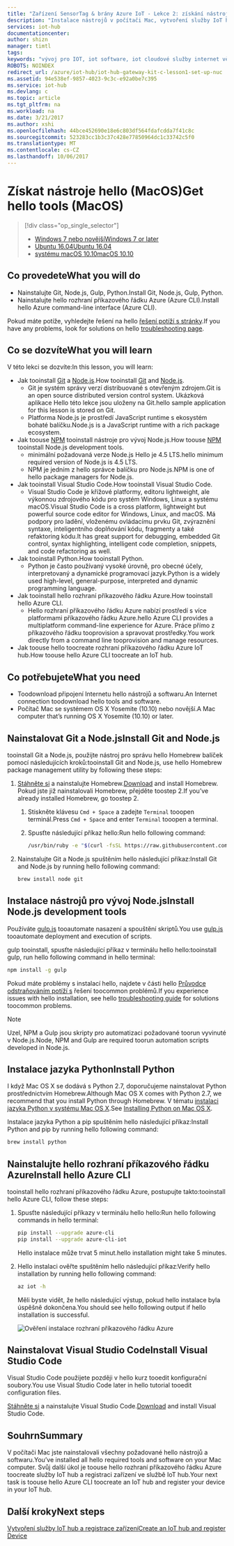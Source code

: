 ```yaml
---
title: "Zařízení SensorTag & brány Azure IoT - Lekce 2: získání nástroje (macOS) | Microsoft Docs"
description: "Instalace nástrojů v počítači Mac, vytvoření služby IoT hub a registraci zařízení ve hello IoT hub."
services: iot-hub
documentationcenter: 
author: shizn
manager: timtl
tags: 
keywords: "vývoj pro IOT, iot software, iot cloudové služby internet věcí softwaru, rozhraní příkazového řádku azure, nainstalujte mac python, nainstalovat git v systému mac, gulp, spusťte instalaci uzlu js mac"
ROBOTS: NOINDEX
redirect_url: /azure/iot-hub/iot-hub-gateway-kit-c-lesson1-set-up-nuc
ms.assetid: 94e538ef-9857-4023-9c3c-e92a0be7c395
ms.service: iot-hub
ms.devlang: c
ms.topic: article
ms.tgt_pltfrm: na
ms.workload: na
ms.date: 3/21/2017
ms.author: xshi
ms.openlocfilehash: 44bce452690e18e6c803df564fdafcdda7f41c8c
ms.sourcegitcommit: 523283cc1b3c37c428e77850964dc1c33742c5f0
ms.translationtype: MT
ms.contentlocale: cs-CZ
ms.lasthandoff: 10/06/2017
---
```

# <a name="get-hello-tools-macos"></a><span data-ttu-id="383b1-104">Získat nástroje hello (MacOS)</span><span class="sxs-lookup"><span data-stu-id="383b1-104">Get hello tools (MacOS)</span></span>
> [!div class="op_single_selector"]
> * [<span data-ttu-id="383b1-105">Windows 7 nebo novější</span><span class="sxs-lookup"><span data-stu-id="383b1-105">Windows 7 or later</span></span>](iot-hub-gateway-kit-c-lesson2-get-the-tools-win32.md)
> * [<span data-ttu-id="383b1-106">Ubuntu 16.04</span><span class="sxs-lookup"><span data-stu-id="383b1-106">Ubuntu 16.04</span></span>](iot-hub-gateway-kit-c-lesson2-get-the-tools-ubuntu.md)
> * [<span data-ttu-id="383b1-107">systému macOS 10.10</span><span class="sxs-lookup"><span data-stu-id="383b1-107">macOS 10.10</span></span>](iot-hub-gateway-kit-c-lesson2-get-the-tools-mac.md)

## <a name="what-you-will-do"></a><span data-ttu-id="383b1-108">Co provedete</span><span class="sxs-lookup"><span data-stu-id="383b1-108">What you will do</span></span>

- <span data-ttu-id="383b1-109">Nainstalujte Git, Node.js, Gulp, Python.</span><span class="sxs-lookup"><span data-stu-id="383b1-109">Install Git, Node.js, Gulp, Python.</span></span>
- <span data-ttu-id="383b1-110">Nainstalujte hello rozhraní příkazového řádku Azure (Azure CLI).</span><span class="sxs-lookup"><span data-stu-id="383b1-110">Install hello Azure command-line interface (Azure CLI).</span></span> 

<span data-ttu-id="383b1-111">Pokud máte potíže, vyhledejte řešení na hello [řešení potíží s stránky](iot-hub-gateway-kit-c-troubleshooting.md).</span><span class="sxs-lookup"><span data-stu-id="383b1-111">If you have any problems, look for solutions on hello [troubleshooting page](iot-hub-gateway-kit-c-troubleshooting.md).</span></span>

## <a name="what-you-will-learn"></a><span data-ttu-id="383b1-112">Co se dozvíte</span><span class="sxs-lookup"><span data-stu-id="383b1-112">What you will learn</span></span>

<span data-ttu-id="383b1-113">V této lekci se dozvíte:</span><span class="sxs-lookup"><span data-stu-id="383b1-113">In this lesson, you will learn:</span></span>

- <span data-ttu-id="383b1-114">Jak tooinstall [Git](https://git-scm.com/) a [Node.js](https://nodejs.org/en/).</span><span class="sxs-lookup"><span data-stu-id="383b1-114">How tooinstall [Git](https://git-scm.com/) and [Node.js](https://nodejs.org/en/).</span></span>
  - <span data-ttu-id="383b1-115">Git je systém správy verzí distribuované s otevřeným zdrojem.</span><span class="sxs-lookup"><span data-stu-id="383b1-115">Git is an open source distributed version control system.</span></span> <span data-ttu-id="383b1-116">Ukázková aplikace Hello této lekce jsou uloženy na Git.</span><span class="sxs-lookup"><span data-stu-id="383b1-116">hello sample application for this lesson is stored on Git.</span></span>
  - <span data-ttu-id="383b1-117">Platforma Node.js je prostředí JavaScript runtime s ekosystém bohaté balíčku.</span><span class="sxs-lookup"><span data-stu-id="383b1-117">Node.js is a JavaScript runtime with a rich package ecosystem.</span></span>
- <span data-ttu-id="383b1-118">Jak toouse [NPM](https://www.npmjs.com/) tooinstall nástroje pro vývoj Node.js.</span><span class="sxs-lookup"><span data-stu-id="383b1-118">How toouse [NPM](https://www.npmjs.com/) tooinstall Node.js development tools.</span></span>
  - <span data-ttu-id="383b1-119">minimální požadovaná verze Node.js Hello je 4.5 LTS.</span><span class="sxs-lookup"><span data-stu-id="383b1-119">hello minimum required version of Node.js is 4.5 LTS.</span></span>
  - <span data-ttu-id="383b1-120">NPM je jedním z hello správce balíčku pro Node.js.</span><span class="sxs-lookup"><span data-stu-id="383b1-120">NPM is one of hello package managers for Node.js.</span></span>
- <span data-ttu-id="383b1-121">Jak tooinstall Visual Studio Code.</span><span class="sxs-lookup"><span data-stu-id="383b1-121">How tooinstall Visual Studio Code.</span></span>
  - <span data-ttu-id="383b1-122">Visual Studio Code je křížové platformy, editoru lightweight, ale výkonnou zdrojového kódu pro systém Windows, Linux a systému macOS.</span><span class="sxs-lookup"><span data-stu-id="383b1-122">Visual Studio Code is a cross platform, lightweight but powerful source code editor for Windows, Linux, and macOS.</span></span> <span data-ttu-id="383b1-123">Má podpory pro ladění, vloženému ovládacímu prvku Git, zvýraznění syntaxe, inteligentního doplňování kódu, fragmenty a také refaktoring kódu.</span><span class="sxs-lookup"><span data-stu-id="383b1-123">It has great support for debugging, embedded Git control, syntax highlighting, intelligent code completion, snippets, and code refactoring as well.</span></span>
- <span data-ttu-id="383b1-124">Jak tooinstall Python.</span><span class="sxs-lookup"><span data-stu-id="383b1-124">How tooinstall Python.</span></span>
  - <span data-ttu-id="383b1-125">Python je často používaný vysoké úrovně, pro obecné účely, interpretovaný a dynamické programovací jazyk.</span><span class="sxs-lookup"><span data-stu-id="383b1-125">Python is a widely used high-level, general-purpose, interpreted and dynamic programming language.</span></span>
- <span data-ttu-id="383b1-126">Jak tooinstall hello rozhraní příkazového řádku Azure.</span><span class="sxs-lookup"><span data-stu-id="383b1-126">How tooinstall hello Azure CLI.</span></span>
  - <span data-ttu-id="383b1-127">Hello rozhraní příkazového řádku Azure nabízí prostředí s více platformami příkazového řádku Azure.</span><span class="sxs-lookup"><span data-stu-id="383b1-127">hello Azure CLI provides a multiplatform command-line experience for Azure.</span></span> <span data-ttu-id="383b1-128">Práce přímo z příkazového řádku tooprovision a spravovat prostředky.</span><span class="sxs-lookup"><span data-stu-id="383b1-128">You work directly from a command line tooprovision and manage resources.</span></span>
- <span data-ttu-id="383b1-129">Jak toouse hello toocreate rozhraní příkazového řádku Azure IoT hub.</span><span class="sxs-lookup"><span data-stu-id="383b1-129">How toouse hello Azure CLI toocreate an IoT hub.</span></span>

## <a name="what-you-need"></a><span data-ttu-id="383b1-130">Co potřebujete</span><span class="sxs-lookup"><span data-stu-id="383b1-130">What you need</span></span>

- <span data-ttu-id="383b1-131">Toodownload připojení Internetu hello nástrojů a softwaru.</span><span class="sxs-lookup"><span data-stu-id="383b1-131">An Internet connection toodownload hello tools and software.</span></span>
- <span data-ttu-id="383b1-132">Počítač Mac se systémem OS X Yosemite (10.10) nebo novější.</span><span class="sxs-lookup"><span data-stu-id="383b1-132">A Mac computer that’s running OS X Yosemite (10.10) or later.</span></span>

## <a name="install-git-and-nodejs"></a><span data-ttu-id="383b1-133">Nainstalovat Git a Node.js</span><span class="sxs-lookup"><span data-stu-id="383b1-133">Install Git and Node.js</span></span>

<span data-ttu-id="383b1-134">tooinstall Git a Node.js, použijte nástroj pro správu hello Homebrew balíček pomocí následujících kroků:</span><span class="sxs-lookup"><span data-stu-id="383b1-134">tooinstall Git and Node.js, use hello Homebrew package management utility by following these steps:</span></span>

1. <span data-ttu-id="383b1-135">[Stáhněte si](http://brew.sh/) a nainstalujte Homebrew.</span><span class="sxs-lookup"><span data-stu-id="383b1-135">[Download](http://brew.sh/) and install Homebrew.</span></span> <span data-ttu-id="383b1-136">Pokud jste již nainstalovali Homebrew, přejděte toostep 2.</span><span class="sxs-lookup"><span data-stu-id="383b1-136">If you’ve already installed Homebrew, go toostep 2.</span></span>
   1. <span data-ttu-id="383b1-137">Stiskněte klávesu `Cmd + Space` a zadejte `Terminal` tooopen terminál.</span><span class="sxs-lookup"><span data-stu-id="383b1-137">Press `Cmd + Space` and enter `Terminal` tooopen a terminal.</span></span>
   2. <span data-ttu-id="383b1-138">Spusťte následující příkaz hello:</span><span class="sxs-lookup"><span data-stu-id="383b1-138">Run hello following command:</span></span>

      ```bash
      /usr/bin/ruby -e "$(curl -fsSL https://raw.githubusercontent.com/Homebrew/install/master/install)"
      ```

2. <span data-ttu-id="383b1-139">Nainstalujte Git a Node.js spuštěním hello následující příkaz:</span><span class="sxs-lookup"><span data-stu-id="383b1-139">Install Git and Node.js by running hello following command:</span></span>

    ```bash
    brew install node git
    ```

## <a name="install-nodejs-development-tools"></a><span data-ttu-id="383b1-140">Instalace nástrojů pro vývoj Node.js</span><span class="sxs-lookup"><span data-stu-id="383b1-140">Install Node.js development tools</span></span>

<span data-ttu-id="383b1-141">Používáte [gulp.js](http://gulpjs.com/) tooautomate nasazení a spouštění skriptů.</span><span class="sxs-lookup"><span data-stu-id="383b1-141">You use [gulp.js](http://gulpjs.com/) tooautomate deployment and execution of scripts.</span></span>

<span data-ttu-id="383b1-142">gulp tooinstall, spusťte následující příkaz v terminálu hello hello:</span><span class="sxs-lookup"><span data-stu-id="383b1-142">tooinstall gulp, run hello following command in hello terminal:</span></span>

```bash
npm install -g gulp
```

<span data-ttu-id="383b1-143">Pokud máte problémy s instalací hello, najdete v části hello [Průvodce odstraňováním potíží s](iot-hub-gateway-kit-c-troubleshooting.md) řešení toocommon problémů.</span><span class="sxs-lookup"><span data-stu-id="383b1-143">If you experience issues with hello installation, see hello [troubleshooting guide](iot-hub-gateway-kit-c-troubleshooting.md) for solutions toocommon problems.</span></span>

> [!Note]
> <span data-ttu-id="383b1-144">Uzel, NPM a Gulp jsou skripty pro automatizaci požadované toorun vyvinuté v Node.js.</span><span class="sxs-lookup"><span data-stu-id="383b1-144">Node, NPM and Gulp are required toorun automation scripts developed in Node.js.</span></span>

## <a name="install-python"></a><span data-ttu-id="383b1-145">Instalace jazyka Python</span><span class="sxs-lookup"><span data-stu-id="383b1-145">Install Python</span></span>

<span data-ttu-id="383b1-146">I když Mac OS X se dodává s Python 2.7, doporučujeme nainstalovat Python prostřednictvím Homebrew.</span><span class="sxs-lookup"><span data-stu-id="383b1-146">Although Mac OS X comes with Python 2.7, we recommend that you install Python through Homebrew.</span></span> <span data-ttu-id="383b1-147">V tématu [instalaci jazyka Python v systému Mac OS X](http://docs.python-guide.org/en/latest/starting/install/osx/).</span><span class="sxs-lookup"><span data-stu-id="383b1-147">See [Installing Python on Mac OS X](http://docs.python-guide.org/en/latest/starting/install/osx/).</span></span>

<span data-ttu-id="383b1-148">Instalace jazyka Python a pip spuštěním hello následující příkaz:</span><span class="sxs-lookup"><span data-stu-id="383b1-148">Install Python and pip by running hello following command:</span></span>

```bash
brew install python
```

## <a name="install-hello-azure-cli"></a><span data-ttu-id="383b1-149">Nainstalujte hello rozhraní příkazového řádku Azure</span><span class="sxs-lookup"><span data-stu-id="383b1-149">Install hello Azure CLI</span></span>

<span data-ttu-id="383b1-150">tooinstall hello rozhraní příkazového řádku Azure, postupujte takto:</span><span class="sxs-lookup"><span data-stu-id="383b1-150">tooinstall hello Azure CLI, follow these steps:</span></span>

1. <span data-ttu-id="383b1-151">Spusťte následující příkazy v terminálu hello hello:</span><span class="sxs-lookup"><span data-stu-id="383b1-151">Run hello following commands in hello terminal:</span></span>
   ```bash
   pip install --upgrade azure-cli
   pip install --upgrade azure-cli-iot
   ```
   <span data-ttu-id="383b1-152">Hello instalace může trvat 5 minut.</span><span class="sxs-lookup"><span data-stu-id="383b1-152">hello installation might take 5 minutes.</span></span>

2. <span data-ttu-id="383b1-153">Hello instalaci ověřte spuštěním hello následující příkaz:</span><span class="sxs-lookup"><span data-stu-id="383b1-153">Verify hello installation by running hello following command:</span></span>
   ```bash
   az iot -h
   ```
   <span data-ttu-id="383b1-154">Měli byste vidět, že hello následující výstup, pokud hello instalace byla úspěšně dokončena.</span><span class="sxs-lookup"><span data-stu-id="383b1-154">You should see hello following output if hello installation is successful.</span></span>

   ![Ověření instalace rozhraní příkazového řádku Azure](media/iot-hub-gateway-kit-lessons/lesson2/az_iot_help_osx.png)

## <a name="install-visual-studio-code"></a><span data-ttu-id="383b1-156">Nainstalovat Visual Studio Code</span><span class="sxs-lookup"><span data-stu-id="383b1-156">Install Visual Studio Code</span></span>

<span data-ttu-id="383b1-157">Visual Studio Code použijete později v hello kurz tooedit konfigurační soubory.</span><span class="sxs-lookup"><span data-stu-id="383b1-157">You use Visual Studio Code later in hello tutorial tooedit configuration files.</span></span>

<span data-ttu-id="383b1-158">[Stáhněte si](https://code.visualstudio.com/docs/setup/osx) a nainstalujte Visual Studio Code.</span><span class="sxs-lookup"><span data-stu-id="383b1-158">[Download](https://code.visualstudio.com/docs/setup/osx) and install Visual Studio Code.</span></span>

## <a name="summary"></a><span data-ttu-id="383b1-159">Souhrn</span><span class="sxs-lookup"><span data-stu-id="383b1-159">Summary</span></span>

<span data-ttu-id="383b1-160">V počítači Mac jste nainstalovali všechny požadované hello nástrojů a softwaru.</span><span class="sxs-lookup"><span data-stu-id="383b1-160">You’ve installed all hello required tools and software on your Mac computer.</span></span> <span data-ttu-id="383b1-161">Svůj další úkol je toouse hello rozhraní příkazového řádku Azure toocreate služby IoT hub a registraci zařízení ve službě IoT hub.</span><span class="sxs-lookup"><span data-stu-id="383b1-161">Your next task is toouse hello Azure CLI toocreate an IoT hub and register your device in your IoT hub.</span></span>

## <a name="next-steps"></a><span data-ttu-id="383b1-162">Další kroky</span><span class="sxs-lookup"><span data-stu-id="383b1-162">Next steps</span></span>
[<span data-ttu-id="383b1-163">Vytvoření služby IoT hub a registrace zařízení</span><span class="sxs-lookup"><span data-stu-id="383b1-163">Create an IoT hub and register Device</span></span>](iot-hub-gateway-kit-c-lesson2-register-device.md)
